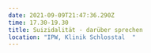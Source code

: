 ```yaml
---
date: 2021-09-09T21:47:36.290Z
time: 17.30-19.30
title: Suizidalität - darüber sprechen
location: "IPW, Klinik Schlosstal  "
---
```

